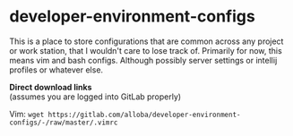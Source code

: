 # developer-environment-configs

This is a place to store configurations that are common across any project or work station, that I wouldn't care to lose track of. 
Primarily for now, this means vim and bash configs. Although possibly server settings or intellij profiles or whatever else.  

**Direct download links**  
(assumes you are logged into GitLab properly)

Vim: `wget https://gitlab.com/alloba/developer-environment-configs/-/raw/master/.vimrc`
